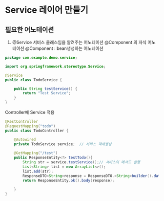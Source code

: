 

# Service 레이어 만들기


## 필요한 어노테이션
1. @Service
서비스 클래스임을 알려주는 어노테이션 @Component 의 자식 어노테이션
@Component : bean생성하는 어노테이션

```java
package com.example.demo.service;

import org.springframework.stereotype.Service;

@Service 
public class TodoService {

	public String testService() {
		return "Test Service";
	}
}
```
Controller에 Service 적용
```java
@RestController
@RequestMapping("todo")
public class TodoController {

	@Autowired
	private TodoService service;  // 서비스 객체생성
	
	@GetMapping("/test")
	public ResponseEntity<?> testTodo(){
		String str = service.testService();// 서비스의 메서드 실행
		List<String> list = new ArrayList<>();
		list.add(str);
		ResponseDTO<String>response = ResponseDTO.<String>builder().data(list).build();
		return ResponseEntity.ok().body(response);
		
	}
}
```